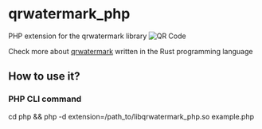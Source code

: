 # qrwatermark_php
PHP extension for the qrwatermark library
![QR Code](https://github.com/hlsxx/qrwatermark_php/blob/master/php/qrwatemark.png)

Check more about [qrwatermark](https://github.com/hlsxx/qrwatermark) written in the Rust programming language

## How to use it?
### PHP CLI command
cd php && php -d extension=/path_to/libqrwatermark_php.so example.php



